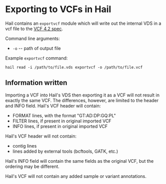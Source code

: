 # Exporting to VCFs in Hail

Hail contains an `exportvcf` module which will write out the internal VDS in a vcf file to the [VCF 4.2 spec](https://samtools.github.io/hts-specs/VCFv4.2.pdf).

Command line arguments:
 - `-o` -- path of output file

Example `exportvcf` command:
```
hail read -i /path/to/file.vds exportvcf -o /path/to/file.vcf
```

## Information written

Importing a VCF into Hail's VDS then exporting it as a VCF will not result in exactly the same VCF.  The differences, however, are limited to the header and INFO field.  Hail's VCF header will contain:
 - FORMAT lines, with the format "GT:AD:DP:GQ:PL"
 - FILTER lines, if present in original imported VCF
 - INFO lines, if present in original imported VCF
 
Hail's VCF header will not contain:
 -  contig lines
 - lines added by external tools (bcftools, GATK, etc.)
  
Hail's INFO field will contain the same fields as the original VCF, but the ordering may be different.

Hail's VCF will not contain any added sample or variant annotations.